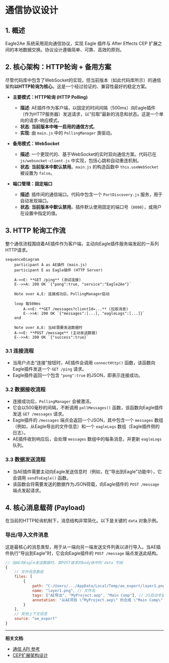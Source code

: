 # 通信协议设计

## 1. 概述

Eagle2Ae 系统采用双向通信协议，实现 Eagle 插件与 After Effects CEP 扩展之间的本地数据交换。协议设计遵循简单、可靠、高效的原则。

## 2. 核心架构：HTTP轮询 + 备用方案

尽管代码库中包含了WebSocket的实现，但当前版本（如此代码库所示）的通信架构**以HTTP轮询为核心**。这是一个经过验证的、兼容性最好的稳定方案。

- **主要模式：HTTP轮询 (HTTP Polling)**
  - **描述**: AE插件作为客户端，以固定的时间间隔（500ms）向Eagle插件（作为HTTP服务器）发送请求，以“拉取”最新的消息和状态。这是一个单向的请求-响应模式。
  - **状态**: **当前版本中唯一启用的通信方式**。
  - **实现**: 由 `main.js` 中的 `PollingManager` 类驱动。

- **备用模式：WebSocket**
  - **描述**: 一个更现代的、基于WebSocket的实时双向通信方案。代码已在 `js/websocket-client.js` 中实现，包括心跳和自动重连机制。
  - **状态**: **当前版本中默认禁用**。`main.js` 的构造函数中 `this.useWebSocket` 被设置为 `false`。

- **端口管理：固定端口**
  - **描述**: 插件间的通信端口。代码中包含一个 `PortDiscovery.js` 服务，用于自动发现端口。
  - **状态**: **当前版本中默认禁用**。插件默认使用固定的端口号（`8080`），或用户在设置中指定的值。

## 3. HTTP 轮询工作流

整个通信流程围绕着AE插件作为客户端，主动向Eagle插件服务端发起的一系列HTTP请求。

```mermaid
sequenceDiagram
    participant A as AE插件 (main.js)
    participant E as Eagle插件 (HTTP Server)

    A->>E: **GET /ping** (测试连接)
    E-->>A: 200 OK `{"pong":true, "service":"Eagle2Ae"}`

    Note over A,E: 连接成功后，PollingManager启动

    loop 每500ms
        A->>E: **GET /messages?clientId=...** (拉取消息)
        E-->>A: 200 OK `{"messages":[...], "eagleLogs":[...]}`
    end

    Note over A,E: 当AE需要发送数据时
    A->>E: **POST /message** (主动发送数据)
    E-->>A: 200 OK `{"success":true}`
```

### 3.1 连接流程

- 当用户点击“连接”按钮时，AE插件会调用 `connectHttp()` 函数，该函数向Eagle插件发送一个 `GET /ping` 请求。
- Eagle插件返回一个包含 `"pong":true` 的JSON，即表示连接成功。

### 3.2 数据接收流程

- 连接成功后，`PollingManager` 会被激活。
- 它会以500毫秒的间隔，不断调用 `pollMessages()` 函数，该函数向Eagle插件发送 `GET /messages` 请求。
- Eagle插件的 `/messages` 端点会返回一个JSON，其中包含一个 `messages` 数组（例如，从Eagle导出的文件信息）和一个 `eagleLogs` 数组（Eagle插件侧的日志）。
- AE插件收到响应后，会处理 `messages` 数组中的每条消息，并更新 `eagleLogs` 队列。

### 3.3 数据发送流程

- 当AE插件需要主动向Eagle发送信息时（例如，在“导出到Eagle”功能中），它会调用 `sendToEagle()` 函数。
- 该函数会将需要发送的数据作为JSON荷载，向Eagle插件的 `POST /message` 端点发起请求。

## 4. 核心消息载荷 (Payload)

在当前的HTTP轮询机制下，消息结构非常简化。以下是关键的 `data` 对象示例。

### 导出/导入文件消息

这是最核心的消息类型，用于从一端向另一端发送文件列表以进行导入。当AE插件执行“导出到Eagle”时，它会向Eagle插件的 `POST /message` 端点发送此结构。

```javascript
// 当AE向Eagle发送数据时，其POST请求的body体中的`data`字段
{
    // 文件信息数组
    files: [
        {
            path: "C:/Users/.../AppData/Local/Temp/ae_export/layer1.png", // 渲染出的临时文件路径
            name: "layer1.png", // 文件名
            tags: ["AE导出", "MyProject.aep", "Main Comp"], // JS自动丰富的标签
            annotation: "从AE项目 \"MyProject.aep\" 的合成 \"Main Comp\" 中导出。" // JS自动丰富的注释
        }
    ],
    // 其他上下文信息
    source: "ae_export"
}
```

---

**相关文档**:
- [通信 API 参考](../api/communication-api.md)
- [CEP扩展架构设计](./cep-extension-architecture.md)
